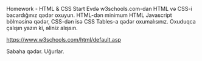 Homework - HTML & CSS Start
Evdə w3schools.com-dan HTML və CSS-i bacardığınız qədər oxuyun. HTML-dən minimum HTML Javascript bölməsinə qədər, CSS-dən isə CSS Tables-a qədər oxumalısınız. Oxuduqca çalışın yazın ki, əliniz alışsın.

https://www.w3schools.com/html/default.asp

Sabaha qədər. Uğurlar.
